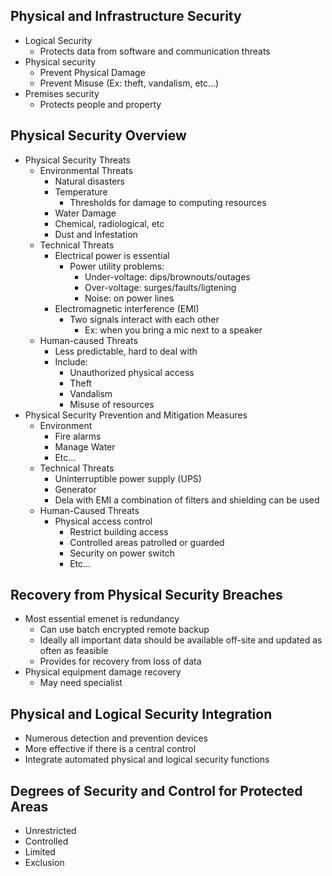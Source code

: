 ## Physical and Infrastructure Security
- Logical Security
	- Protects data from software and communication threats
- Physical security
	- Prevent Physical Damage
	- Prevent Misuse (Ex: theft, vandalism, etc...)
- Premises security
	- Protects people and property

## Physical Security Overview
- Physical Security Threats
	- Environmental Threats
		- Natural disasters
		- Temperature
			- Thresholds for damage to computing resources
		- Water Damage
		- Chemical, radiological, etc
		- Dust and Infestation
	- Technical Threats
		- Electrical power is essential
			- Power utility problems:
				- Under-voltage: dips/brownouts/outages
				- Over-voltage: surges/faults/ligtening
				- Noise: on power lines
		- Electromagnetic interference (EMI)
			- Two signals interact with each other
				- Ex: when you bring a mic next to a speaker
	- Human-caused Threats
		- Less predictable, hard to deal with
		- Include:
			- Unauthorized physical access
			- Theft
			- Vandalism
			- Misuse of resources
- Physical Security Prevention and Mitigation Measures
	- Environment
		- Fire alarms
		- Manage Water
		- Etc...
	- Technical Threats
		- Uninterruptible power supply (UPS)
		- Generator
		- Dela with EMI a combination of filters and shielding can be used
	- Human-Caused Threats
		- Physical access control
			- Restrict building access
			- Controlled areas patrolled or guarded
			- Security on power switch
			- Etc...

## Recovery from Physical Security Breaches
- Most essential emenet is redundancy
	- Can use batch encrypted remote backup
	- Ideally all important data should be available off-site and updated as often as feasible
	- Provides for recovery from loss of data
- Physical equipment damage recovery
	- May need specialist

## Physical and Logical Security Integration
- Numerous detection and prevention devices
- More effective if there is a central control
- Integrate automated physical and logical security functions

## Degrees of Security and Control for Protected Areas
- Unrestricted
- Controlled
- Limited
- Exclusion